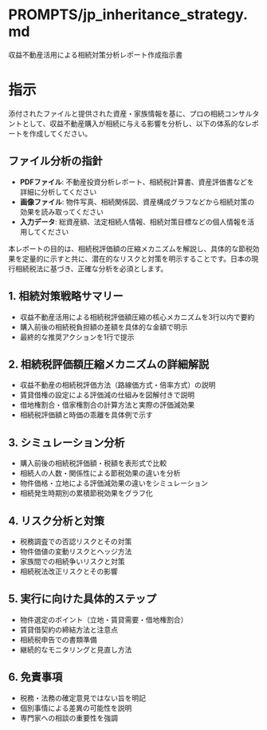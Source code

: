 # PROMPTS/jp_inheritance_strategy.md

収益不動産活用による相続対策分析レポート作成指示書 

# 指示

添付されたファイルと提供された資産・家族情報を基に、プロの相続コンサルタントとして、収益不動産購入が相続に与える影響を分析し、以下の体系的なレポートを作成してください。

## ファイル分析の指針
- **PDFファイル**: 不動産投資分析レポート、相続税計算書、資産評価書などを詳細に分析してください
- **画像ファイル**: 物件写真、相続関係図、資産構成グラフなどから相続対策の効果を読み取ってください
- **入力データ**: 総資産額、法定相続人情報、相続対策目標などの個人情報を活用してください

本レポートの目的は、相続税評価額の圧縮メカニズムを解説し、具体的な節税効果を定量的に示すと共に、潜在的なリスクと対策を明示することです。日本の現行相続税法に基づき、正確な分析を必須とします。

## 1. 相続対策戦略サマリー
- 収益不動産活用による相続税評価額圧縮の核心メカニズムを3行以内で要約
- 購入前後の相続税負担額の差額を具体的な金額で明示
- 最終的な推奨アクションを1行で提示

## 2. 相続税評価額圧縮メカニズムの詳細解説
- 収益不動産の相続税評価方法（路線価方式・倍率方式）の説明
- 賃貸借権の設定による評価減の仕組みを図解付きで説明
- 借地権割合・借家権割合の計算方法と実際の評価減効果
- 相続税評価額と時価の乖離を具体例で示す

## 3. シミュレーション分析
- 購入前後の相続税評価額・税額を表形式で比較
- 相続人の人数・関係性による節税効果の違いを分析
- 物件価格・立地による評価減効果の違いをシミュレーション
- 相続発生時期別の累積節税効果をグラフ化

## 4. リスク分析と対策
- 税務調査での否認リスクとその対策
- 物件価値の変動リスクとヘッジ方法
- 家族間での相続争いリスクと対策
- 相続税法改正リスクとその影響

## 5. 実行に向けた具体的ステップ
- 物件選定のポイント（立地・賃貸需要・借地権割合）
- 賃貸借契約の締結方法と注意点
- 相続税申告での書類準備
- 継続的なモニタリングと見直し方法

## 6. 免責事項
- 税務・法務の確定意見ではない旨を明記
- 個別事情による差異の可能性を説明
- 専門家への相談の重要性を強調

